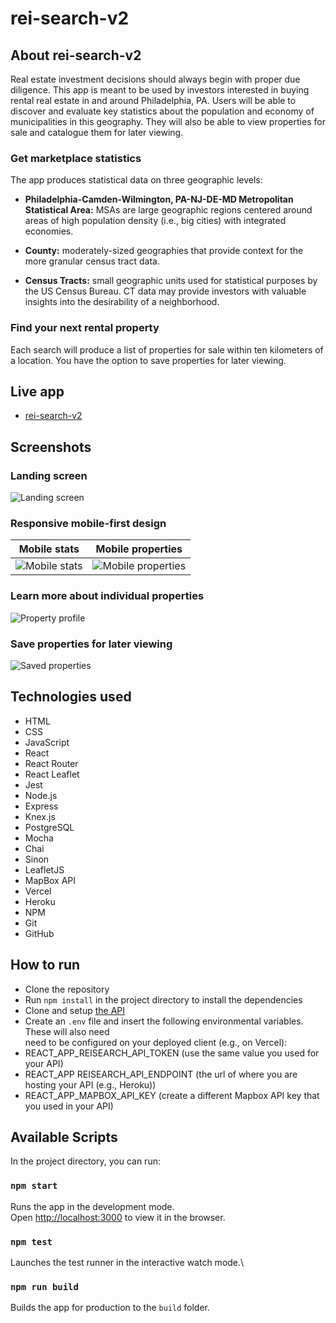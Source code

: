# rei-search-v2

## About rei-search-v2

Real estate investment decisions should always begin with proper due
diligence. This app is meant to be used by investors interested in
buying rental real estate in and around Philadelphia, PA. Users will
be able to discover and evaluate key statistics about the population
and economy of municipalities in this geography. They will also be
able to view properties for sale and catalogue them for later
viewing.

### Get marketplace statistics
The app produces statistical data on three geographic levels:

* **Philadelphia-Camden-Wilmington, PA-NJ-DE-MD Metropolitan
Statistical Area:** MSAs are large geographic regions centered around areas of high
population density (i.e., big cities) with integrated economies.

* **County:** moderately-sized geographies
that provide context for the more granular census tract data.

* **Census Tracts:** small geographic units
used for statistical purposes by the US Census Bureau. CT data may
provide investors with valuable insights into the desirability of a neighborhood.

### Find your next rental property
Each search will produce a list of properties for sale within ten kilometers of a location. You have the option to save properties for later viewing.

## Live app
- [rei-search-v2](http://rei-search-v2-client.vercel.app/)

## Screenshots
### Landing screen
![Landing screen](src/images/landing.png)

### Responsive mobile-first design
|Mobile stats | Mobile properties |
| --- | --- |
|![Mobile stats](src/images/mobile-econ-stats.png) | ![Mobile properties](src/images/mobile-properties.png) |

### Learn more about individual properties 
![Property profile](src/images/property-profile.png)

### Save properties for later viewing
![Saved properties](src/images/saved-properties.png)



## Technologies used

- HTML
- CSS
- JavaScript
- React 
- React Router
- React Leaflet 
- Jest 
- Node.js 
- Express 
- Knex.js 
- PostgreSQL 
- Mocha 
- Chai
- Sinon 
- LeafletJS 
- MapBox API 
- Vercel 
- Heroku 
- NPM 
- Git 
- GitHub

## How to run
- Clone the repository
- Run `npm install` in the project directory to install the dependencies
- Clone and setup [the API](https://github.com/bradrivenburgh/rei-search-v2-server)
- Create an `.env` file and insert the following environmental variables.  These will also need \
need to be configured on your deployed client (e.g., on Vercel):
- REACT_APP_REISEARCH_API_TOKEN (use the same value you used for your API)
- REACT_APP REISEARCH_API_ENDPOINT (the url of where you are hosting your API (e.g., Heroku))
- REACT_APP_MAPBOX_API_KEY (create a different Mapbox API key that you used in your API)

## Available Scripts

In the project directory, you can run:

### `npm start`

Runs the app in the development mode.\
Open [http://localhost:3000](http://localhost:3000) to view it in the browser.

### `npm test`

Launches the test runner in the interactive watch mode.\

### `npm run build`

Builds the app for production to the `build` folder.